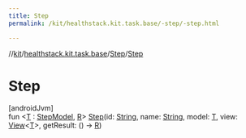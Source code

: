 ```yaml
---
title: Step
permalink: /kit/healthstack.kit.task.base/-step/-step.html

---
```

//[kit](../../../index.html)/[healthstack.kit.task.base](../index.html)/[Step](index.html)/[Step](-step.html)



# Step



[androidJvm]\
fun &lt;[T](index.html) : [StepModel](../-step-model/index.html), [R](index.html)&gt; [Step](-step.html)(id: [String](https://kotlinlang.org/api/latest/jvm/stdlib/kotlin/-string/index.html), name: [String](https://kotlinlang.org/api/latest/jvm/stdlib/kotlin/-string/index.html), model: [T](index.html), view: [View](../-view/index.html)&lt;[T](index.html)&gt;, getResult: () -&gt; [R](index.html))




